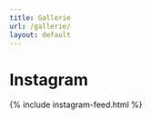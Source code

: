 ```yaml
---
title: Gallerie
url: /gallerie/
layout: default
---
```


# Instagram

{% include instagram-feed.html %}